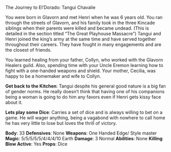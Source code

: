 The Journey to El’Dorado: Tangui Chavalie

 

You were born in Glavorn and met Henri when he was 6 years old. You ran through the streets of Glavorn, and his family took in the three Kincade siblings when their parents were killed and became undead. (This is detailed in the section titled “The Great Playhouse Massacre”)  Tangui and Henri joined the king’s army at the same time and have served together throughout their careers. They have fought in many engagements and are the closest of friends.

 

You learned healing from your father, Collyn, who worked with the Glavorn Healers guild. Also, spending time with your Uncle Eremon learning how to fight with a one-handed weapons and shield. Your mother, Cecilia, was happy to be a homemaker and wife to Collyn.

 

**Get back to the Kitchen**: Tangui despite his general good nature is a big fan of gender norms. He really doesn’t think that having one of his companions being a woman is going to do him any favors even if Henri gets kissy face about it.

**Lets play some Dice**: Carries a set of dice and is always willing to bet on a game. He will wager anything, being a vagabond with nowhere to call home he has very little to lose but loves the thrill of victory.

 

**Body**: 33 
 **Defensives**: None
 **Weapons**: One Handed Edge/ Style master
 **Magic**: 5/5/5/5/5/4/4/4/10 Earth 
 **Damage**: 3 Normal
 **Abilities**:  None
 **Killing Blow Active**: Yes 
 **Props**: Dice



 